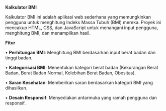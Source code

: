 **Kalkulator BMI**

Kalkulator BMI ini adalah aplikasi web sederhana yang memungkinkan pengguna untuk menghitung Indeks Massa Tubuh (BMI) mereka.
Proyek ini mencakup HTML, CSS, dan JavaScript untuk menangani input pengguna, menghitung BMI, dan menampilkan hasil.

**Fitur**

• **Perhitungan BMI**: Menghitung BMI berdasarkan input berat badan dan tinggi badan.

• **Kategorisasi BMI**: Menentukan kategori berat badan (Kekurangan Berat Badan, Berat Badan Normal, Kelebihan Berat Badan, Obesitas).

• **Saran Kesehatan**: Memberikan saran berdasarkan kategori BMI yang dihasilkan.

• **Desain Responsif**: Menyediakan antarmuka yang ramah pengguna dan responsif.
